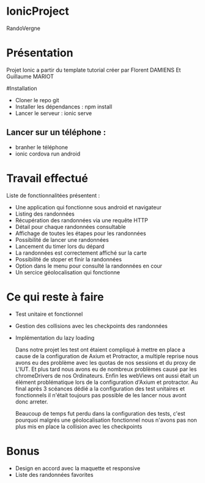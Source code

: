 # IonicProject
RandoVergne

# Présentation
Projet Ionic a partir du template tutorial créer par Florent DAMIENS Et Guillaume MARIOT

#Installation

* Cloner le repo git
* Installer les dépendances : npm install
* Lancer le serveur : ionic serve

## Lancer sur un téléphone :

* branher le téléphone
* ionic cordova run android

# Travail effectué

Liste de fonctionnalitées présentent :

* Une application qui fonctionne sous android et navigateur
* Listing des randonnées
* Récupération des randonnées via une requête HTTP
* Détail pour chaque randonnées consultable
* Affichage de toutes les étapes pour les randonnées
* Possibilité de lancer une randonnées
* Lancement du timer lors du dépard
* La randonnées est correctement affiché sur la carte
* Possibilité de stoper et finir la randonnées
* Option dans le menu pour consulté la randonnées en cour
* Un sercice géolocalisation qui fonctionne

# Ce qui reste à faire

* Test unitaire et fonctionnel
* Gestion des collisions avec les checkpoints des randonnées
* Implémentation du lazy loading

  Dans notre projet les test ont étaient compliqué à mettre en place a cause de la configuration de Axium et Protractor, a multiple reprise nous avons eu des problème avec les quotas de nos sessions et du proxy de L'IUT. Et plus tard nous avons eu de nombreux problèmes causé par les chromeDrivers de nos Ordinateurs. Enfin les webViews ont aussi était un élément problématique lors de la configuration d'Axium et protractor. Au final après 3 scéances dédié a la configuration des test unitaires et fonctionnels il n'était toujours pas possible de les lancer nous avont donc arreter.
  
  Beaucoup de temps fut perdu dans la configuration des tests, c'est pourquoi malgrés une géolocalisation fonctionnel nous n'avons pas non plus mis en place la collision avec les checkpoints

# Bonus

* Design en accord avec la maquette et responsive
* Liste des randonnées favorites

